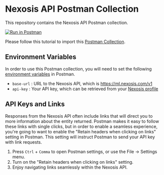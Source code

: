 # Nexosis API Postman Collection

This repository contains the Nexosis API Postman collection.

[![Run in Postman](https://run.pstmn.io/button.svg)](https://app.getpostman.com/run-collection/b1ba0cb3f82236a80fe9)

Please follow this tutorial to import this [Postman Collection](https://www.getpostman.com/docs/collections).

## Environment Variables

In order to use this Postman collection, you will need to set the following [environment variables](https://www.getpostman.com/docs/postman/environments_and_globals/manage_environments) in Postman.
- `base-url` : URL to the Nexosis API, which is https://ml.nexosis.com/v1
- `api-key` : Your API key, which can be retrieved from your [Nexosis profile](https://developers.nexosis.com/developer)

## API Keys and Links

Responses from the Nexosis API often include links that will direct you to more information about the entity returned. Postman makes it easy to follow these links with single clicks, but in order to enable a seamless experience, you're going to want to enable the "Retain headers when clicking on links" setting in Postman. This setting will instruct Postman to send your API key with link requests.

1.  Press `Ctrl` + `Comma` to open Postman settings, or use the File → Settings menu.
2.  Turn on the "Retain headers when clicking on links" setting.
3.  Enjoy navigating links seamlessly within the Nexosis API.

